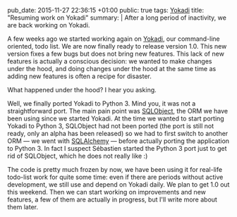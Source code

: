 pub_date: 2015-11-27 22:36:15 +01:00
public: true
tags: [Yokadi]
title: "Resuming work on Yokadi"
summary: |
    After a long period of inactivity, we are back working on Yokadi.

A few weeks ago we started working again on [Yokadi][], our command-line oriented, todo list. We are now finally ready to release version 1.0. This new version fixes a few bugs but does not bring new features. This lack of new features is actually a conscious decision: we wanted to make changes under the hood, and doing changes under the hood at the same time as adding new features is often a recipe for disaster.

What happened under the hood? I hear you asking.

Well, we finally ported Yokadi to Python 3. Mind you, it was not a straightforward port. The main pain point was [SQLObject][], the ORM we have been using since we started Yokadi. At the  time we wanted to start porting Yokadi to Python 3, SQLObject had not been ported (the port is still not ready, only an alpha has been released) so we had to first switch to another ORM — we went with [SQLAlchemy][] — before actually porting the application to Python 3. In fact I suspect Sébastien started the Python 3 port just to get rid of SQLObject, which he does not really like :)

The code is pretty much frozen by now, we have been using it for real-life todo-list work for quite some time: even if there are periods without active development, we still use and depend on Yokadi daily. We plan to get 1.0 out this weekend. Then we can start working on improvements and new features, a few of them are actually in progress, but I'll write more about them later.

[Yokadi]: http://github.com/agateau/yokadi
[SQLObject]: http://sqlobject.org
[SQLAlchemy]: http://sqlalchemy.org